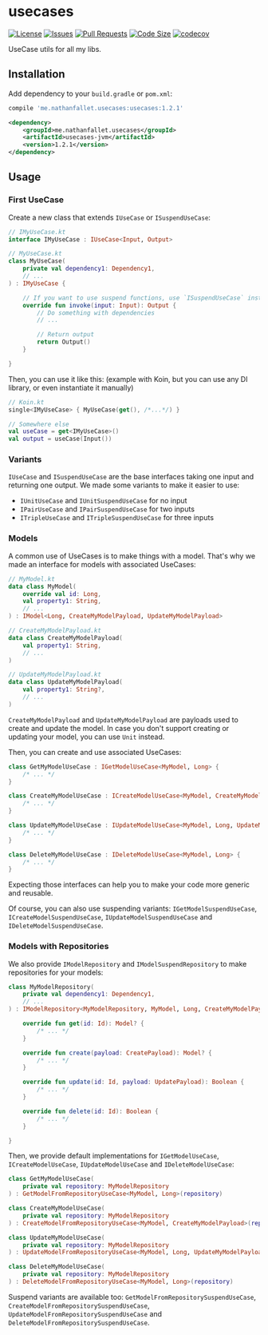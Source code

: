 # usecases

[![License](https://img.shields.io/github/license/nathanfallet/usecases)](LICENSE)
[![Issues](https://img.shields.io/github/issues/nathanfallet/usecases)]()
[![Pull Requests](https://img.shields.io/github/issues-pr/nathanfallet/usecases)]()
[![Code Size](https://img.shields.io/github/languages/code-size/nathanfallet/usecases)]()
[![codecov](https://codecov.io/gh/nathanfallet/usecases/graph/badge.svg?token=iIM9xwE4QT)](https://codecov.io/gh/nathanfallet/usecases)

UseCase utils for all my libs.

## Installation

Add dependency to your `build.gradle` or `pom.xml`:

```groovy
compile 'me.nathanfallet.usecases:usecases:1.2.1'
```

```xml
<dependency>
    <groupId>me.nathanfallet.usecases</groupId>
    <artifactId>usecases-jvm</artifactId>
    <version>1.2.1</version>
</dependency>
```

## Usage

### First UseCase

Create a new class that extends `IUseCase` or `ISuspendUseCase`:

```kotlin
// IMyUseCase.kt
interface IMyUseCase : IUseCase<Input, Output>
```

```kotlin
// MyUseCase.kt
class MyUseCase(
    private val dependency1: Dependency1,
    // ...
) : IMyUseCase {

    // If you want to use suspend functions, use `ISuspendUseCase` instead
    override fun invoke(input: Input): Output {
        // Do something with dependencies
        // ...

        // Return output
        return Output()
    }

}
```

Then, you can use it like this: (example with Koin, but you can use any DI library, or even instantiate it manually)

```kotlin
// Koin.kt
single<IMyUseCase> { MyUseCase(get(), /*...*/) }
```

```kotlin
// Somewhere else
val useCase = get<IMyUseCase>()
val output = useCase(Input())
```

### Variants

`IUseCase` and `ISuspendUseCase` are the base interfaces taking one input and returning one output.
We made some variants to make it easier to use:

- `IUnitUseCase` and `IUnitSuspendUseCase` for no input
- `IPairUseCase` and `IPairSuspendUseCase` for two inputs
- `ITripleUseCase` and `ITripleSuspendUseCase` for three inputs

### Models

A common use of UseCases is to make things with a model. That's why we made an interface for models with associated
UseCases:

```kotlin
// MyModel.kt
data class MyModel(
    override val id: Long,
    val property1: String,
    // ...
) : IModel<Long, CreateMyModelPayload, UpdateMyModelPayload>
```

```kotlin
// CreateMyModelPayload.kt
data class CreateMyModelPayload(
    val property1: String,
    // ...
)
```

```kotlin
// UpdateMyModelPayload.kt
data class UpdateMyModelPayload(
    val property1: String?,
    // ...
)
```

`CreateMyModelPayload` and `UpdateMyModelPayload` are payloads used to create and update the model.
In case you don't support creating or updating your model, you can use `Unit` instead.

Then, you can create and use associated UseCases:

```kotlin
class GetMyModelUseCase : IGetModelUseCase<MyModel, Long> {
    /* ... */
}
```

```kotlin
class CreateMyModelUseCase : ICreateModelUseCase<MyModel, CreateMyModelPayload> {
    /* ... */
}
```

```kotlin
class UpdateMyModelUseCase : IUpdateModelUseCase<MyModel, Long, UpdateMyModelPayload> {
    /* ... */
}
```

```kotlin
class DeleteMyModelUseCase : IDeleteModelUseCase<MyModel, Long> {
    /* ... */
}
```

Expecting those interfaces can help you to make your code more generic and reusable.

Of course, you can also use suspending variants:
`IGetModelSuspendUseCase`, `ICreateModelSuspendUseCase`, `IUpdateModelSuspendUseCase` and `IDeleteModelSuspendUseCase`.

### Models with Repositories

We also provide `IModelRepository` and `IModelSuspendRepository` to make repositories for your models:

```kotlin
class MyModelRepository(
    private val dependency1: Dependency1,
    // ...
) : IModelRepository<MyModelRepository, MyModel, Long, CreateMyModelPayload, UpdateMyModelPayload> {

    override fun get(id: Id): Model? {
        /* ... */
    }

    override fun create(payload: CreatePayload): Model? {
        /* ... */
    }

    override fun update(id: Id, payload: UpdatePayload): Boolean {
        /* ... */
    }

    override fun delete(id: Id): Boolean {
        /* ... */
    }

}
```

Then, we provide default implementations for `IGetModelUseCase`, `ICreateModelUseCase`, `IUpdateModelUseCase`
and `IDeleteModelUseCase`:

```kotlin
class GetMyModelUseCase(
    private val repository: MyModelRepository
) : GetModelFromRepositoryUseCase<MyModel, Long>(repository)
```

```kotlin
class CreateMyModelUseCase(
    private val repository: MyModelRepository
) : CreateModelFromRepositoryUseCase<MyModel, CreateMyModelPayload>(repository)
```

```kotlin
class UpdateMyModelUseCase(
    private val repository: MyModelRepository
) : UpdateModelFromRepositoryUseCase<MyModel, Long, UpdateMyModelPayload>(repository)
```

```kotlin
class DeleteMyModelUseCase(
    private val repository: MyModelRepository
) : DeleteModelFromRepositoryUseCase<MyModel, Long>(repository)
```

Suspend variants are available too:
`GetModelFromRepositorySuspendUseCase`, `CreateModelFromRepositorySuspendUseCase`, `UpdateModelFromRepositorySuspendUseCase`
and `DeleteModelFromRepositorySuspendUseCase`.
